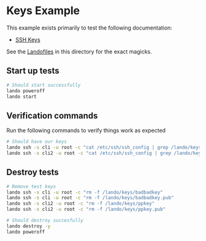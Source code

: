 Keys Example
============

This example exists primarily to test the following documentation:

* [SSH Keys](https://docs.devwithlando.io/config/ssh.html)

See the [Landofiles](http://docs.devwithlando.io/config/lando.html) in this directory for the exact magicks.

Start up tests
--------------

```bash
# Should start successfully
lando poweroff
lando start
```

Verification commands
---------------------

Run the following commands to verify things work as expected

```bash
# Should have our keys
lando ssh -s cli -u root -c "cat /etc/ssh/ssh_config | grep /lando/keys/badbadkey"
lando ssh -s cli2 -u root -c "cat /etc/ssh/ssh_config | grep /lando/keys/ppkey"
```

Destroy tests
-------------

```bash
# Remove test keys
lando ssh -s cli -u root -c "rm -f /lando/keys/badbadkey"
lando ssh -s cli -u root -c "rm -f /lando/keys/badbadkey.pub"
lando ssh -s cli2 -u root -c "rm -f /lando/keys/ppkey"
lando ssh -s cli2 -u root -c "rm -f /lando/keys/ppkey.pub"

# Should destroy succesfully
lando destroy -y
lando poweroff
```
